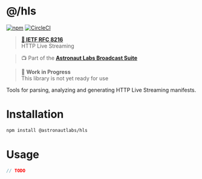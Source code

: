 # @/hls

[![npm](https://img.shields.io/npm/v/@astronautlabs/hls)](https://npmjs.com/package/@astronautlabs/hls)
[![CircleCI](https://circleci.com/gh/astronautlabs/hls.svg?style=svg)](https://circleci.com/gh/astronautlabs/hls)

> **[📜 IETF RFC 8216](https://datatracker.ietf.org/doc/html/rfc8216)**  
> HTTP Live Streaming

> 📺 Part of the [**Astronaut Labs Broadcast Suite**](https://github.com/astronautlabs/broadcast)  

> 👷 **Work in Progress**  
> This library is not yet ready for use

Tools for parsing, analyzing and generating HTTP Live Streaming manifests.

# Installation

```bash
npm install @astronautlabs/hls
```

# Usage

```typescript
// TODO
```